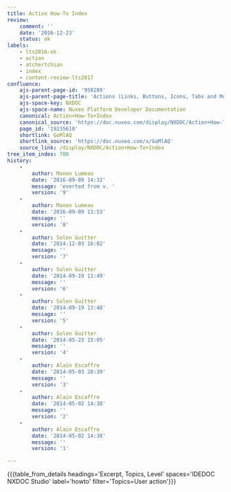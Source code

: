 ```yaml
---
title: Action How-To Index
review:
    comment: ''
    date: '2016-12-23'
    status: ok
labels:
    - lts2016-ok
    - action
    - atchertchian
    - index
    - content-review-lts2017
confluence:
    ajs-parent-page-id: '950289'
    ajs-parent-page-title: 'Actions (Links, Buttons, Icons, Tabs and More)'
    ajs-space-key: NXDOC
    ajs-space-name: Nuxeo Platform Developer Documentation
    canonical: Action+How-To+Index
    canonical_source: 'https://doc.nuxeo.com/display/NXDOC/Action+How-To+Index'
    page_id: '19235610'
    shortlink: GoMlAQ
    shortlink_source: 'https://doc.nuxeo.com/x/GoMlAQ'
    source_link: /display/NXDOC/Action+How-To+Index
tree_item_index: 700
history:
    -
        author: Manon Lumeau
        date: '2016-09-09 14:32'
        message: 'everted from v. '
        version: '9'
    -
        author: Manon Lumeau
        date: '2016-09-09 13:53'
        message: ''
        version: '8'
    -
        author: Solen Guitter
        date: '2014-12-03 16:02'
        message: ''
        version: '7'
    -
        author: Solen Guitter
        date: '2014-09-19 13:49'
        message: ''
        version: '6'
    -
        author: Solen Guitter
        date: '2014-09-19 13:48'
        message: ''
        version: '5'
    -
        author: Solen Guitter
        date: '2014-05-23 15:05'
        message: ''
        version: '4'
    -
        author: Alain Escaffre
        date: '2014-05-03 20:39'
        message: ''
        version: '3'
    -
        author: Alain Escaffre
        date: '2014-05-02 14:38'
        message: ''
        version: '2'
    -
        author: Alain Escaffre
        date: '2014-05-02 14:38'
        message: ''
        version: '1'

---
```

{{{table_from_details headings='Excerpt, Topics, Level' spaces='IDEDOC NXDOC Studio' label='howto' filter='Topics=User action'}}}

&nbsp;

&nbsp;
